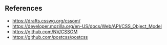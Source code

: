 ## References

- https://drafts.csswg.org/cssom/
- https://developer.mozilla.org/en-US/docs/Web/API/CSS_Object_Model
- https://github.com/NV/CSSOM
- https://github.com/postcss/postcss
